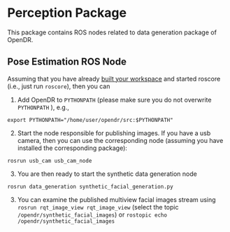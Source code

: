 # Perception Package

This package contains ROS nodes related to data generation package of OpenDR.

## Pose Estimation ROS Node
Assuming that you have already [built your workspace](../../README.md) and started roscore (i.e., just run `roscore`), then you can 


1. Add OpenDR to `PYTHONPATH` (please make sure you do not overwrite `PYTHONPATH` ), e.g.,
```shell
export PYTHONPATH="/home/user/opendr/src:$PYTHONPATH"
```

2. Start the node responsible for publishing images. If you have a usb camera, then you can use the corresponding node (assuming you have installed the corresponding package):

```shell
rosrun usb_cam usb_cam_node 
```

3. You are then ready to start the synthetic data generation node

```shell
rosrun data_generation synthetic_facial_generation.py
```

3. You can examine the published multiview facial images stream using `rosrun rqt_image_view rqt_image_view` (select the topic `/opendr/synthetic_facial_images`) or `rostopic echo /opendr/synthetic_facial_images`


